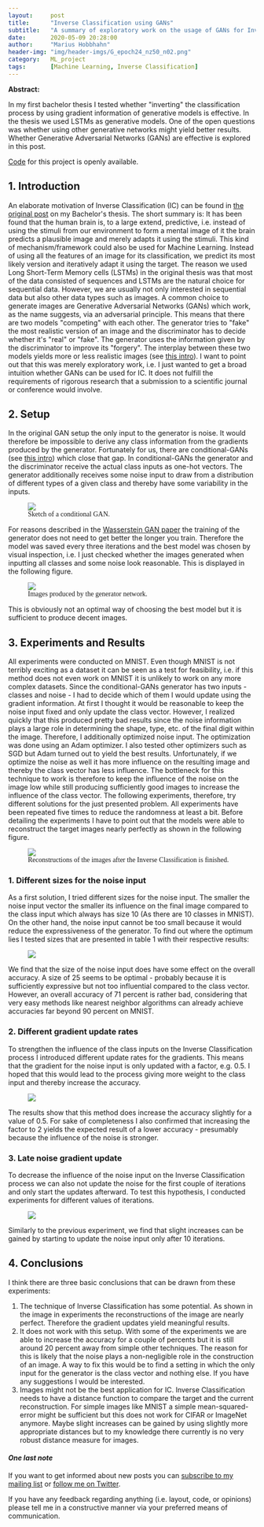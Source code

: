 ```yaml
---
layout:     post
title:      "Inverse Classification using GANs"
subtitle:   "A summary of exploratory work on the usage of GANs for Inverse Classification"
date:       2020-05-09 20:28:00
author:     "Marius Hobbhahn"
header-img: "img/header-imgs/G_epoch24_nz50_n02.png"
category:   ML_project
tags:       [Machine Learning, Inverse Classification]
---
```


**Abstract:**

In my first bachelor thesis I tested whether "inverting" the classification process by using gradient information of generative models is effective. In the thesis we used LSTMs as generative models. One of the open questions was whether using other generative networks might yield better results. Whether Generative Adversarial Networks (GANs) are effective is explored in this post.

<a href='https://github.com/mariushobbhahn/InverseClassification_GANs'>Code</a> for this project is openly available.

## **1. Introduction**

An elaborate motivation of Inverse Classification (IC) can be found in <a href='https://mariushobbhahn.github.io/2019-10-20-Inverse_Classification_using_generative_models/'>the original post</a> on my Bachelor's thesis. The short summary is: It has been found that the human brain is, to a large extend, predictive, i.e. instead of using the stimuli from our environment to form a mental image of it the brain predicts a plausible image and merely adapts it using the stimuli. This kind of mechanism/framework could also be used for Machine Learning. Instead of using all the features of an image for its classification, we predict its most likely version and iteratively adapt it using the target. The reason we used Long Short-Term Memory cells (LSTMs) in the original thesis was that most of the data consisted of sequences and LSTMs are the natural choice for sequential data. However, we are usually not only interested in sequential data but also other data types such as images. A common choice to generate images are Generative Adversarial Networks (GANs) which work, as the name suggests, via an adversarial principle. This means that there are two models "competing" with each other. The generator tries to "fake" the most realistic version of an image and the discriminator has to decide whether it's "real" or "fake". The generator uses the information given by the discriminator to improve its "forgery". The interplay between these two models yields more or less realistic images (see <a href='https://machinelearningmastery.com/what-are-generative-adversarial-networks-gans/'>this intro</a>). I want to point out that this was merely exploratory work, i.e. I just wanted to get a broad intuition whether GANs can be used for IC. It does not fulfill the requirements of rigorous research that a submission to a scientific journal or conference would involve.

## **2. Setup**

In the original GAN setup the only input to the generator is noise. It would therefore be impossible to derive any class information from the gradients produced by the generator. Fortunately for us, there are conditional-GANs (see <a href='https://medium.com/datadriveninvestor/an-introduction-to-conditional-gans-cgans-727d1f5bb011'>this intro</a>) which close that gap. In conditional-GANs the generator and the discriminator receive the actual class inputs as one-hot vectors. The generator additionally receives some noise input to draw from a distribution of different types of a given class and thereby have some variability in the inputs.

<figure>
  <img src="/img/IC_GANs/conditional-GAN_sketch.png"/>
  <figcaption><span style="font-family:Papyrus; font-size:1em;">Sketch of a conditional GAN.</span></figcaption>
</figure>

For reasons described in the <a href='https://arxiv.org/pdf/1701.07875.pdf'>Wasserstein GAN paper</a> the training of the generator does not need to get better the longer you train. Therefore the model was saved every three iterations and the best model was chosen by visual inspection, i.e. I just checked whether the images generated when inputting all classes and some noise look reasonable. This is displayed in the following figure.

<figure>
  <img src="/img/IC_GANs/G_epoch24_nz50_n02.png"/>
  <figcaption><span style="font-family:Papyrus; font-size:1em;">Images produced by the generator network.</span></figcaption>
</figure>

This is obviously not an optimal way of choosing the best model but it is sufficient to produce decent images.

## **3. Experiments and Results**

All experiments were conducted on MNIST. Even though MNIST is not terribly exciting as a dataset it can be seen as a test for feasibility, i.e. if this method does not even work on MNIST it is unlikely to work on any more complex datasets. Since the conditional-GANs generator has two inputs - classes and noise - I had to decide which of them I would update using the gradient information. At first I thought it would be reasonable to keep the noise input fixed and only update the class vector. However, I realized quickly that this produced pretty bad results since the noise information plays a large role in determining the shape, type, etc. of the final digit within the image. Therefore, I additionally optimized noise input. The optimization was done using an Adam optimizer. I also tested other optimizers such as SGD but Adam turned out to yield the best results. Unfortunately, if we optimize the noise as well it has more influence on the resulting image and thereby the class vector has less influence. The bottleneck for this technique to work is therefore to keep the influence of the noise on the image low while still producing sufficiently good images to increase the influence of the class vector. The following experiments, therefore, try different solutions for the just presented problem. All experiments have been repeated five times to reduce the randomness at least a bit. Before detailing the experiments I have to point out that the models were able to reconstruct the target images nearly perfectly as shown in the following figure.

<figure>
  <img src="/img/IC_GANs/Reconstruction_sample.png"/>
  <figcaption><span style="font-family:Papyrus; font-size:1em;">Reconstructions of the images after the Inverse Classification is finished.</span></figcaption>
</figure>

### 1. Different sizes for the noise input

As a first solution, I tried different sizes for the noise input. The smaller the noise input vector the smaller its influence on the final image compared to the class input which always has size 10 (As there are 10 classes in MNIST). On the other hand, the noise input cannot be too small because it would reduce the expressiveness of the generator. To find out where the optimum lies I tested sizes that are presented in table 1 with their respective results:

<figure>
  <img src="/img/IC_GANs/Exp1_results.png"/>
</figure>

We find that the size of the noise input does have some effect on the overall accuracy. A size of 25 seems to be optimal - probably because it is sufficiently expressive but not too influential compared to the class vector. However, an overall accuracy of 71 percent is rather bad, considering that very easy methods like nearest neighbor algorithms can already achieve accuracies far beyond 90 percent on MNIST.

### 2. Different gradient update rates

To strengthen the influence of the class inputs on the Inverse Classification process I introduced different update rates for the gradients. This means that the gradient for the noise input is only updated with a factor, e.g. 0.5. I hoped that this would lead to the process giving more weight to the class input and thereby increase the accuracy.

<figure>
  <img src="/img/IC_GANs/Exp2_results.png"/>
</figure>

The results show that this method does increase the accuracy slightly for a value of 0.5. For sake of completeness I also confirmed that increasing the factor to 2 yields the expected result of a lower accuracy - presumably because the influence of the noise is stronger.

### 3. Late noise gradient update

To decrease the influence of the noise input on the Inverse Classification process we can also not update the noise for the first couple of iterations and only start the updates afterward. To test this hypothesis, I conducted experiments for different values of iterations.

<figure>
  <img src="/img/IC_GANs/Exp3_results.png"/>
</figure>

Similarly to the previous experiment, we find that slight increases can be gained by starting to update the noise input only after 10 iterations.

## **4. Conclusions**

I think there are three basic conclusions that can be drawn from these experiments:
1. The technique of Inverse Classification has some potential. As shown in the image in experiments the reconstructions of the image are nearly perfect. Therefore the gradient updates yield meaningful results.
2. It does not work with this setup. With some of the experiments we are able to increase the accuracy for a couple of percents but it is still around 20 percent away from simple other techniques. The reason for this is likely that the noise plays a non-negligible role in the construction of an image. A way to fix this would be to find a setting in which the only input for the generator is the class vector and nothing else. If you have any suggestions I would be interested.
3. Images might not be the best application for IC. Inverse Classification needs to have a distance function to compare the target and the current reconstruction. For simple images like MNIST a simple mean-squared-error might be sufficient but this does not work for CIFAR or ImageNet anymore. Maybe slight increases can be gained by using slightly more appropriate distances but to my knowledge there currently is no very robust distance measure for images.

#### ***One last note***

If you want to get informed about new posts you can <a href='http://www.mariushobbhahn.com/subscribe/'>subscribe to my mailing list</a> or <a href='https://twitter.com/MariusHobbhahn'>follow me on Twitter</a>.

If you have any feedback regarding anything (i.e. layout, code, or opinions) please tell me in a constructive manner via your preferred means of communication.

